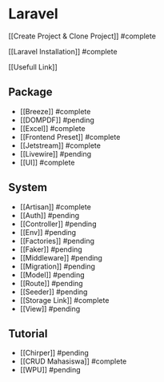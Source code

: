 # Laravel

[[Create Project & Clone Project]] #complete 

[[Laravel Installation]] #complete

[[Usefull Link]]
## Package
- [[Breeze]] #complete
- [[DOMPDF]] #pending
- [[Excel]] #complete
- [[Frontend Preset]] #complete
- [[Jetstream]] #complete
- [[Livewire]] #pending
- [[UI]] #complete

## System
- [[Artisan]] #complete 
- [[Auth]] #pending
- [[Controller]] #pending
- [[Env]] #pending
- [[Factories]] #pending
- [[Faker]] #pending
- [[Middleware]] #pending
- [[Migration]] #pending
- [[Model]] #pending
- [[Route]] #pending
- [[Seeder]] #pending
- [[Storage Link]] #complete
- [[View]] #pending

## Tutorial
- [[Chirper]] #pending
- [[CRUD Mahasiswa]] #complete
- [[WPU]] #pending